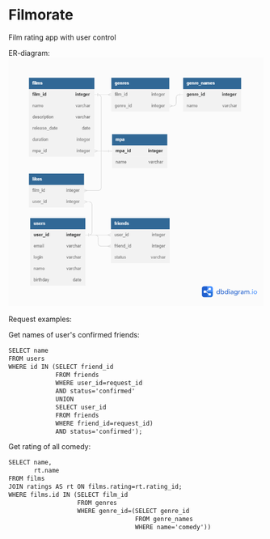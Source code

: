 # Filmorate

Film rating app with user control

ER-diagram:
<picture>    
<img alt="Shows an illustrated sun in light mode and a moon with stars in dark mode." src="src/main/resources/filmorate_er_diagram.png">
</picture>

Request examples:

Get names of user's confirmed friends:

```
SELECT name
FROM users
WHERE id IN (SELECT friend_id
             FROM friends
             WHERE user_id=request_id             
             AND status='confirmed'
             UNION
             SELECT user_id
             FROM friends
             WHERE friend_id=request_id)
             AND status='confirmed');
```

Get rating of all comedy:

```
SELECT name,
       rt.name
FROM films
JOIN ratings AS rt ON films.rating=rt.rating_id;
WHERE films.id IN (SELECT film_id
                   FROM genres
                   WHERE genre_id=(SELECT genre_id
                                   FROM genre_names
                                   WHERE name='comedy'))  
```